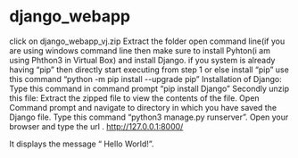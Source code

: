 # django_webapp
click on django_webapp_vj.zip
Extract the folder
open command line(if you are using windows command line then make sure to install Pyhton(i am using Phthon3 in Virtual Box) and install Django.
if you system is already having “pip” then directly start executing from step 1 or else install
“pip” use this command “python -m pip install --upgrade pip”
Installation of Django:
Type this command in command prompt “pip install Django”
Secondly unzip this file:
Extract the zipped file to view the contents of the file.
Open Command prompt and navigate to directory in which you have saved the Django file.
Type this command “python3 manage.py runserver”.
Open your browser and type the url .
http://127.0.0.1:8000/

It displays the message “ Hello World!”.
